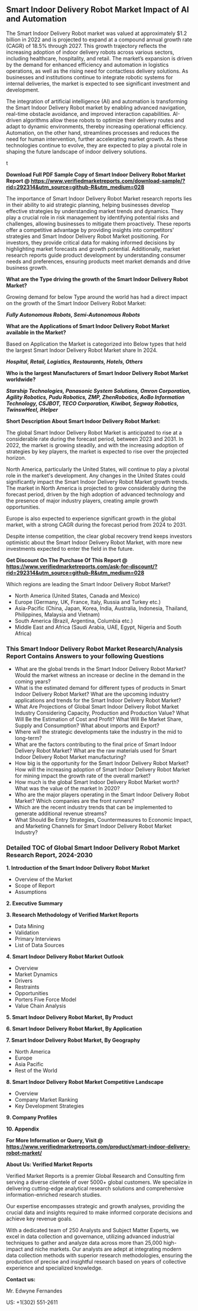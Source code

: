 <h2>Smart Indoor Delivery Robot Market Impact of AI and Automation</h2><p>The Smart Indoor Delivery Robot market was valued at approximately $1.2 billion in 2022 and is projected to expand at a compound annual growth rate (CAGR) of 18.5% through 2027. This growth trajectory reflects the increasing adoption of indoor delivery robots across various sectors, including healthcare, hospitality, and retail. The market’s expansion is driven by the demand for enhanced efficiency and automation in logistics operations, as well as the rising need for contactless delivery solutions. As businesses and institutions continue to integrate robotic systems for internal deliveries, the market is expected to see significant investment and development.</p><p>The integration of artificial intelligence (AI) and automation is transforming the Smart Indoor Delivery Robot market by enabling advanced navigation, real-time obstacle avoidance, and improved interaction capabilities. AI-driven algorithms allow these robots to optimize their delivery routes and adapt to dynamic environments, thereby increasing operational efficiency. Automation, on the other hand, streamlines processes and reduces the need for human intervention, further accelerating market growth. As these technologies continue to evolve, they are expected to play a pivotal role in shaping the future landscape of indoor delivery solutions.</p>t</p><p id="" class=""><strong>Download Full PDF Sample Copy of Smart Indoor Delivery Robot Market Report @ <a href="https://www.verifiedmarketreports.com/download-sample/?rid=292314&utm_source=github-R&utm_medium=028" target="_blank">https://www.verifiedmarketreports.com/download-sample/?rid=292314&utm_source=github-R&utm_medium=028</a></strong></p><p>The importance of&nbsp;Smart Indoor Delivery Robot Market research reports lies in their ability to aid strategic planning, helping businesses develop effective strategies by understanding market trends and dynamics. They play a crucial role in risk management by identifying potential risks and challenges, allowing businesses to mitigate them proactively. These reports offer a competitive advantage by providing insights into competitors' strategies and Smart Indoor Delivery Robot Market positioning. For investors, they provide critical data for making informed decisions by highlighting market forecasts and growth potential. Additionally, market research reports guide product development by understanding consumer needs and preferences, ensuring products meet market demands and drive business growth.</p><p><strong>What are the&nbsp;Type driving the growth of the Smart Indoor Delivery Robot Market?</strong></p><p id="" class="">Growing demand for below Type around the world has had a direct impact on the growth of the Smart Indoor Delivery Robot Market:</p><em><strong>Fully Autonomous Robots, Semi-Autonomous Robots</strong></em></p><strong>What are the&nbsp;Applications&nbsp;of Smart Indoor Delivery Robot Market available in the Market?</strong></p><p id="" class="">Based on Application the Market is categorized into Below types that held the largest Smart Indoor Delivery Robot Market share In 2024.</p><em><strong>Hospital, Retail, Logistics, Restaurants, Hotels, Others</strong></em></p><strong>Who is the largest Manufacturers of Smart Indoor Delivery Robot Market worldwide?</strong></p><p><em><strong>Starship Technologies, Panasonic System Solutions, Omron Corporation, Agility Robotics, Pudu Robotics, ZMP, ZhenRobotics, AoBo Information Technology, CSJBOT, TECO Corporation, Kiwibot, Segway Robotics, TwinswHeel, iHelper</strong></em></p><p id="" class=""><strong>Short Description About Smart Indoor Delivery Robot Market:</strong></p><p>The global Smart Indoor Delivery Robot Market is anticipated to rise at a considerable rate during the forecast period, between 2023 and 2031. In 2022, the market is growing steadily, and with the increasing adoption of strategies by key players, the market is expected to rise over the projected horizon.</p><p>North America, particularly the United States, will continue to play a pivotal role in the market's development. Any changes in the United States could significantly impact the Smart Indoor Delivery Robot Market growth trends. The market in North America is projected to grow considerably during the forecast period, driven by the high adoption of advanced technology and the presence of major industry players, creating ample growth opportunities.</p><p>Europe is also expected to experience significant growth in the global market, with a strong CAGR during the forecast period from 2024 to 2031.</p><p>Despite intense competition, the clear global recovery trend keeps investors optimistic about the Smart Indoor Delivery Robot Market, with more new investments expected to enter the field in the future.</p><p id="" class=""><strong>Get Discount On The Purchase Of This Report @ <a href="https://www.verifiedmarketreports.com/ask-for-discount/?rid=292314&utm_source=github-R&utm_medium=028" target="_blank">https://www.verifiedmarketreports.com/ask-for-discount/?rid=292314&utm_source=github-R&utm_medium=028</a></strong></p>Which regions are leading the Smart Indoor Delivery Robot Market?</p><ul><li>North America (United States, Canada and Mexico)</li><li>Europe (Germany, UK, France, Italy, Russia and Turkey etc.)</li><li>Asia-Pacific (China, Japan, Korea, India, Australia, Indonesia, Thailand, Philippines, Malaysia and Vietnam)</li><li>South America (Brazil, Argentina, Columbia etc.)</li><li>Middle East and Africa (Saudi Arabia, UAE, Egypt, Nigeria and South Africa)</li></ul><h3 id="" class="">This Smart Indoor Delivery Robot Market Research/Analysis Report Contains Answers to your following Questions</h3><ul><li>What are the global trends in the Smart Indoor Delivery Robot Market? Would the market witness an increase or decline in the demand in the coming years?</li><li>What is the estimated demand for different types of products in Smart Indoor Delivery Robot Market? What are the upcoming industry applications and trends for the Smart Indoor Delivery Robot Market?</li><li>What Are Projections of Global Smart Indoor Delivery Robot Market Industry Considering Capacity, Production and Production Value? What Will Be the Estimation of Cost and Profit? What Will Be Market Share, Supply and Consumption? What about imports and Export?</li><li>Where will the strategic developments take the industry in the mid to long-term?</li><li>What are the factors contributing to the final price of Smart Indoor Delivery Robot Market? What are the raw materials used for Smart Indoor Delivery Robot Market manufacturing?</li><li>How big is the opportunity for the Smart Indoor Delivery Robot Market? How will the increasing adoption of Smart Indoor Delivery Robot Market for mining impact the growth rate of the overall market?</li><li>How much is the global Smart Indoor Delivery Robot Market worth? What was the value of the market In 2020?</li><li>Who are the major players operating in the Smart Indoor Delivery Robot Market? Which companies are the front runners?</li><li>Which are the recent industry trends that can be implemented to generate additional revenue streams?</li><li>What Should Be Entry Strategies, Countermeasures to Economic Impact, and Marketing Channels for Smart Indoor Delivery Robot Market Industry?</li></ul><h3 id="" class="">Detailed TOC of Global Smart Indoor Delivery Robot Market Research Report, 2024-2030</h3><p id="" class=""><strong>1. Introduction of the Smart Indoor Delivery Robot Market</strong></p><ul><li>Overview of the Market</li><li>Scope of Report</li><li>Assumptions</li></ul><p id="" class=""><strong>2. Executive Summary</strong></p><p id="" class=""><strong>3. Research Methodology of Verified Market Reports</strong></p><ul><li>Data Mining</li><li>Validation</li><li>Primary Interviews</li><li>List of Data Sources</li></ul><p id="" class=""><strong>4. Smart Indoor Delivery Robot Market Outlook</strong></p><ul><li>Overview</li><li>Market Dynamics</li><li>Drivers</li><li>Restraints</li><li>Opportunities</li><li>Porters Five Force Model</li><li>Value Chain Analysis</li></ul><p id="" class=""><strong>5. Smart Indoor Delivery Robot Market, By Product</strong></p><p id="" class=""><strong>6. Smart Indoor Delivery Robot Market, By Application</strong></p><p id="" class=""><strong>7. Smart Indoor Delivery Robot Market, By Geography</strong></p><ul><li>North America</li><li>Europe</li><li>Asia Pacific</li><li>Rest of the World</li></ul><p id="" class=""><strong>8. Smart Indoor Delivery Robot Market Competitive Landscape</strong></p><ul><li>Overview</li><li>Company Market Ranking</li><li>Key Development Strategies</li></ul><p id="" class=""><strong>9. Company Profiles</strong></p><p id="" class=""><strong>10. Appendix</strong></p><p id="" class=""><strong>For More Information or Query, Visit @ <a href="https://www.verifiedmarketreports.com/product/smart-indoor-delivery-robot-market/" target="_blank">https://www.verifiedmarketreports.com/product/smart-indoor-delivery-robot-market/</a></strong></p><p id="" class=""><strong>About Us: Verified Market Reports</strong></p><p id="" class="">Verified Market Reports is a premier Global Research and Consulting firm serving a diverse clientele of over 5000+ global customers. We specialize in delivering cutting-edge analytical research solutions and comprehensive information-enriched research studies.</p><p id="" class="">Our expertise encompasses strategic and growth analyses, providing the crucial data and insights required to make informed corporate decisions and achieve key revenue goals.</p><p id="" class="">With a dedicated team of 250 Analysts and Subject Matter Experts, we excel in data collection and governance, utilizing advanced industrial techniques to gather and analyze data across more than 25,000 high-impact and niche markets. Our analysts are adept at integrating modern data collection methods with superior research methodologies, ensuring the production of precise and insightful research based on years of collective experience and specialized knowledge.</p><p id="" class=""><strong>Contact us:</strong></p><p id="" class="">Mr. Edwyne Fernandes</p><p id="" class="">US: +1(302) 551-2611</p>